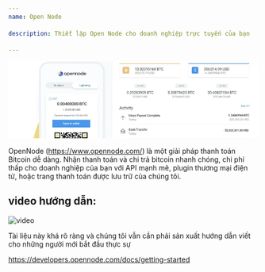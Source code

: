 ```yaml
---
name: Open Node

description: Thiết lập Open Node cho doanh nghiệp trực tuyến của bạn

---
```


![cover](assets/cover.webp)

OpenNode (https://www.opennode.com/) là một giải pháp thanh toán Bitcoin dễ dàng. Nhận thanh toán và chi trả bitcoin nhanh chóng, chi phí thấp cho doanh nghiệp của bạn với API mạnh mẽ, plugin thương mại điện tử, hoặc trang thanh toán được lưu trữ của chúng tôi.

## video hướng dẫn:

![video](https://youtu.be/sKk1Crk8QPc)

Tài liệu này khá rõ ràng và chúng tôi vẫn cần phải sản xuất hướng dẫn viết cho những người mới bắt đầu thực sự

https://developers.opennode.com/docs/getting-started
